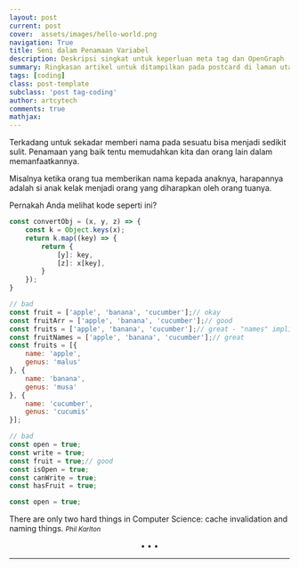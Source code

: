 ```yaml
---
layout: post
current: post
cover:  assets/images/hello-world.png
navigation: True
title: Seni dalam Penamaan Variabel
description: Deskripsi singkat untuk keperluan meta tag dan OpenGraph
summary: Ringkasan artikel untuk ditampilkan pada postcard di laman utama, topik, dan artikel terkait.
tags: [coding]
class: post-template
subclass: 'post tag-coding'
author: artcytech
comments: true
mathjax:
---
```


Terkadang untuk sekadar memberi nama pada sesuatu bisa menjadi sedikit sulit. Penamaan yang baik tentu memudahkan kita dan orang lain dalam memanfaatkannya.

Misalnya ketika orang tua memberikan nama kepada anaknya, harapannya adalah si anak kelak menjadi orang yang diharapkan oleh orang tuanya.

Pernakah Anda melihat kode seperti ini?

```javascript
const convertObj = (x, y, z) => {
    const k = Object.keys(x);
    return k.map((key) => {
        return {
            [y]: key,
            [z]: x[key],
        }
    });
}
```

```javascript
// bad
const fruit = ['apple', 'banana', 'cucumber'];// okay
const fruitArr = ['apple', 'banana', 'cucumber'];// good
const fruits = ['apple', 'banana', 'cucumber'];// great - "names" implies strings
const fruitNames = ['apple', 'banana', 'cucumber'];// great
const fruits = [{
    name: 'apple',
    genus: 'malus'
}, {
    name: 'banana',
    genus: 'musa'
}, {
    name: 'cucumber',
    genus: 'cucumis'
}];
```

```javascript
// bad
const open = true;
const write = true;
const fruit = true;// good
const isOpen = true;
const canWrite = true;
const hasFruit = true;
```

```javascript
const open = true;
```

There are only two hard things in Computer Science: cache invalidation and naming things. <small><cite>Phil Karlton</cite></small>

<center>•   •   •</center>



---

[^1]: [Nama](www.com)